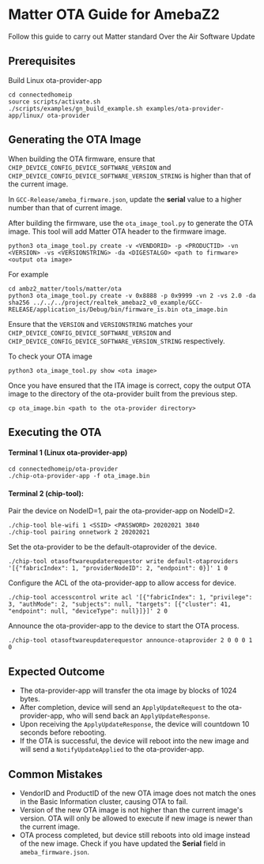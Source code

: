 # Matter OTA Guide for AmebaZ2

Follow this guide to carry out Matter standard Over the Air Software Update

## Prerequisites

Build Linux ota-provider-app

    cd connectedhomeip
    source scripts/activate.sh
    ./scripts/examples/gn_build_example.sh examples/ota-provider-app/linux/ ota-provider

## Generating the OTA Image

When building the OTA firmware, ensure that `CHIP_DEVICE_CONFIG_DEVICE_SOFTWARE_VERSION` and `CHIP_DEVICE_CONFIG_DEVICE_SOFTWARE_VERSION_STRING` is higher than that of the current image.

In `GCC-Release/ameba_firmware.json`, update the **serial** value to a higher number than that of current image.

After building the firmware, use the `ota_image_tool.py` to generate the OTA image. This tool will add Matter OTA header to the firmware image.

    python3 ota_image_tool.py create -v <VENDORID> -p <PRODUCTID> -vn <VERSION> -vs <VERSIONSTRING> -da <DIGESTALGO> <path to firmware> <output ota image>

For example

    cd ambz2_matter/tools/matter/ota
    python3 ota_image_tool.py create -v 0x8888 -p 0x9999 -vn 2 -vs 2.0 -da sha256 ../../../project/realtek_amebaz2_v0_example/GCC-RELEASE/application_is/Debug/bin/firmware_is.bin ota_image.bin

Ensure that the `VERSION` and `VERSIONSTRING` matches your `CHIP_DEVICE_CONFIG_DEVICE_SOFTWARE_VERSION` and `CHIP_DEVICE_CONFIG_DEVICE_SOFTWARE_VERSION_STRING` respectively.

To check your OTA image

    python3 ota_image_tool.py show <ota image>

Once you have ensured that the ITA image is correct, copy the output OTA image to the directory of the ota-provider built from the previous step.

    cp ota_image.bin <path to the ota-provider directory>

## Executing the OTA

#### Terminal 1 (Linux ota-provider-app)

    cd connectedhomeip/ota-provider
    ./chip-ota-provider-app -f ota_image.bin

#### Terminal 2 (chip-tool): 

Pair the device on NodeID=1, pair the ota-provider-app on NodeID=2.

    ./chip-tool ble-wifi 1 <SSID> <PASSWORD> 20202021 3840
    ./chip-tool pairing onnetwork 2 20202021

Set the ota-provider to be the default-otaprovider of the device.

    ./chip-tool otasoftwareupdaterequestor write default-otaproviders '[{"fabricIndex": 1, "providerNodeID": 2, "endpoint": 0}]' 1 0

Configure the ACL of the ota-provider-app to allow access for device.

    ./chip-tool accesscontrol write acl '[{"fabricIndex": 1, "privilege": 3, "authMode": 2, "subjects": null, "targets": [{"cluster": 41, "endpoint": null, "deviceType": null}]}]' 2 0

Announce the ota-provider-app to the device to start the OTA process.

    ./chip-tool otasoftwareupdaterequestor announce-otaprovider 2 0 0 0 1 0

## Expected Outcome

- The ota-provider-app will transfer the ota image by blocks of 1024 bytes.
- After completion, device will send an `ApplyUpdateRequest` to the ota-provider-app, who will send back an `ApplyUpdateResponse`.
- Upon receiving the `ApplyUpdateResponse`, the device will countdown 10 seconds before rebooting.
- If the OTA is successful, the device will reboot into the new image and will send a `NotifyUpdateApplied` to the ota-provider-app. 

## Common Mistakes

- VendorID and ProductID of the new OTA image does not match the ones in the Basic Information cluster, causing OTA to fail.
- Version of the new OTA image is not higher than the current image's version. OTA will only be allowed to execute if new image is newer than the current image.
- OTA process completed, but device still reboots into old image instead of the new image. Check if you have updated the **Serial** field in `ameba_firmware.json`.
